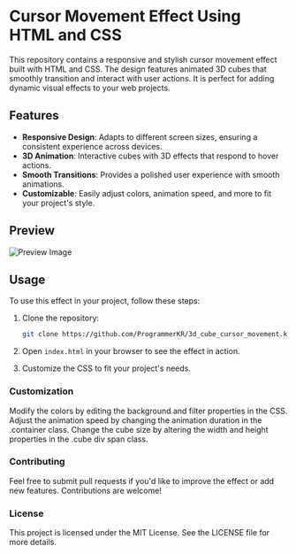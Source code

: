 # Cursor Movement Effect Using HTML and CSS

This repository contains a responsive and stylish cursor movement effect built with HTML and CSS. The design features animated 3D cubes that smoothly transition and interact with user actions. It is perfect for adding dynamic visual effects to your web projects.

## Features

- **Responsive Design**: Adapts to different screen sizes, ensuring a consistent experience across devices.
- **3D Animation**: Interactive cubes with 3D effects that respond to hover actions.
- **Smooth Transitions**: Provides a polished user experience with smooth animations.
- **Customizable**: Easily adjust colors, animation speed, and more to fit your project's style.

## Preview

![Preview Image](preview.jpg)

## Usage

To use this effect in your project, follow these steps:

1. Clone the repository:
   ```bash
   git clone https://github.com/ProgrammerKR/3d_cube_cursor_movement.kr.git
   
2. Open ``index.html`` in your browser to see the effect in action.

3. Customize the CSS to fit your project's needs.

### Customization
Modify the colors by editing the background and filter properties in the CSS.
Adjust the animation speed by changing the animation duration in the .container class.
Change the cube size by altering the width and height properties in the .cube div span class.

### Contributing
Feel free to submit pull requests if you'd like to improve the effect or add new features. Contributions are welcome!

### License
This project is licensed under the MIT License. See the LICENSE file for more details.
